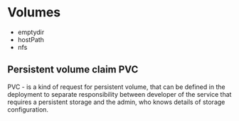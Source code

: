 # Volumes

- emptydir
- hostPath
- nfs

## Persistent volume claim PVC

PVC - is a kind of request for persistent volume, that can be defined in the deployment to separate responsibility between developer of the service that requires a persistent storage and the admin, who knows details of storage configuration.